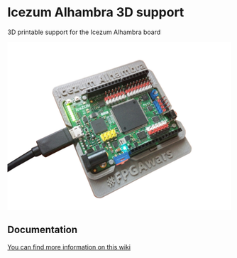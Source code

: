 # Icezum Alhambra 3D support
3D printable support for the Icezum Alhambra board

![](https://github.com/FPGAwars/Icezum-Alhambra-3D-support/raw/master/wiki/Icezum-alhambra-support-01.jpg)

## Documentation

[You can find more information on this wiki](https://github.com/FPGAwars/Icezum-Alhambra-3D-support/wiki)
